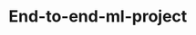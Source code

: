 # End-to-end-ml-project
<!-- template.py is used to create folder stracture automatically-->
<!-- setup.py is used to create path for local packes-->
<!-- requirement.txt is a file that holds required libraries in the project-->
<!-- -e . used to inclued path created by setup.py>
<!-- Expriement.ipynb used to expermient the dataset on jupyter notebook-->

